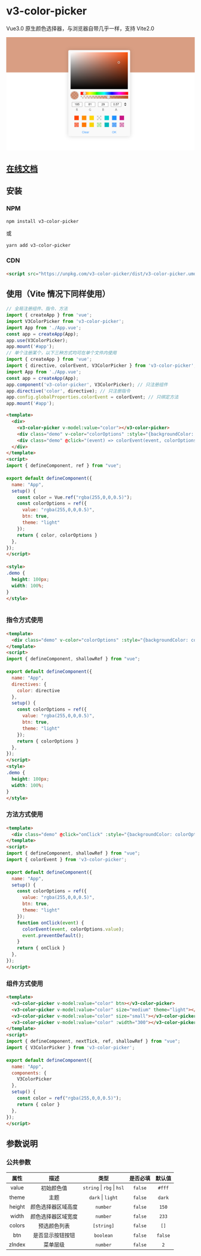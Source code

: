 # v3-color-picker

Vue3.0 原生颜色选择器，与浏览器自带几乎一样，支持 Vite2.0

![演示](./example/v3-color-picker.png)

## [在线文档](https://doc.wssio.com/opensource/v3-color-picker/)

## 安装

### NPM

```shell
npm install v3-color-picker
```

或

```shell
yarn add v3-color-picker
```

### CDN

```html
<script src="https://unpkg.com/v3-color-picker/dist/v3-color-picker.umd.min.js">
```

## 使用（Vite 情况下同样使用）

```js
// 全局注册组件、指令、方法
import { createApp } from 'vue';
import V3ColorPicker from 'v3-color-picker';
import App from './App.vue';
const app = createApp(App);
app.use(V3ColorPicker);
app.mount('#app');
// 单个注册某个，以下三种方式均可在单个文件内使用
import { createApp } from 'vue';
import { directive, colorEvent, V3ColorPicker } from 'v3-color-picker';
import App from './App.vue';
const app = createApp(App);
app.component('v3-color-picker', V3ColorPicker); // 只注册组件
app.directive('color', directive); // 只注册指令
app.config.globalProperties.colorEvent = colorEvent; // 只绑定方法
app.mount('#app');
```

```html
<template>
  <div>
    <v3-color-picker v-model:value="color"></v3-color-picker>
    <div class="demo" v-color="colorOptions" :style="{backgroundColor: colorOptions.value}"></div>
    <div class="demo" @click="(event) => colorEvent(event, colorOptions)" :style="{backgroundColor: colorOptions.value}"></div>
  </div>
</template>
<script>
import { defineComponent, ref } from "vue";

export default defineComponent({
  name: "App",
  setup() {
    const color = Vue.ref("rgba(255,0,0,0.5)");
    const colorOptions = ref({
      value: "rgba(255,0,0,0.5)",
      btn: true,
      theme: "light"
    });
    return { color, colorOptions }
  },
});
</script>

<style>
.demo {
  height: 100px;
  width: 100%;
}
</style>
```

```css

```

### 指令方式使用

```html
<template>
  <div class="demo" v-color="colorOptions" :style="{backgroundColor: colorOptions.value}">指令方式使用</div>
</template>
<script>
import { defineComponent, shallowRef } from "vue";

export default defineComponent({
  name: "App",
  directives: {
    color: directive
  },
  setup() {
    const colorOptions = ref({
      value: "rgba(255,0,0,0.5)",
      btn: true,
      theme: "light"
    });
    return { colorOptions }
  },
});
</script>
<style>
.demo {
  height: 100px;
  width: 100%;
}
</style>
```

### 方法方式使用

```html
<template>
  <div class="demo" @click="onClick" :style="{backgroundColor: colorOptions.value}"></div>
</template>
<script>
import { defineComponent, shallowRef } from "vue";
import { colorEvent } from 'v3-color-picker';

export default defineComponent({
  name: "App",
  setup() {
    const colorOptions = ref({
      value: "rgba(255,0,0,0.5)",
      btn: true,
      theme: "light"
    });
    function onClick(event) {
      colorEvent(event, colorOptions.value);
      event.preventDefault();
    }
    return { onClick }
  },
});
</script>
```

### 组件方式使用

```html
<template>
  <v3-color-picker v-model:value="color" btn></v3-color-picker>
  <v3-color-picker v-model:value="color" size="medium" theme="light"></v3-color-picker>
  <v3-color-picker v-model:value="color" size="small"></v3-color-picker>
  <v3-color-picker v-model:value="color" :width="300"></v3-color-picker>
</template>
<script>
import { defineComponent, nextTick, ref, shallowRef } from "vue";
import { V3ColorPicker } from 'v3-color-picker';

export default defineComponent({
  name: "App",
  components: {
    V3ColorPicker
  },
  setup() {
    const color = ref("rgba(255,0,0,0.5)");
    return { color }
  },
});
</script>
```

## 参数说明

### 公共参数

|  属性  |        描述        |            类型            | 是否必填 | 默认值  |
| :----: | :----------------: | :------------------------: | :------: | :-----: |
| value  |     初始颜色值     | `string` \| `rbg` \| `hsl` | `false`  | `#fff`  |
| theme  |        主题        |     `dark` \| `light`      | `false`  | `dark`  |
| height | 颜色选择器区域高度 |          `number`          | `false`  |  `150`  |
| width  | 颜色选择器区域宽度 |          `number`          | `false`  |  `233`  |
| colors |    预选颜色列表    |         `[string]`         | `false`  |  `[]`   |
|  btn   |  是否显示按钮按钮  |         `boolean`          | `false`  | `false` |
| zIndex |      菜单层级      |          `number`          | `false`  |   `2`   |

